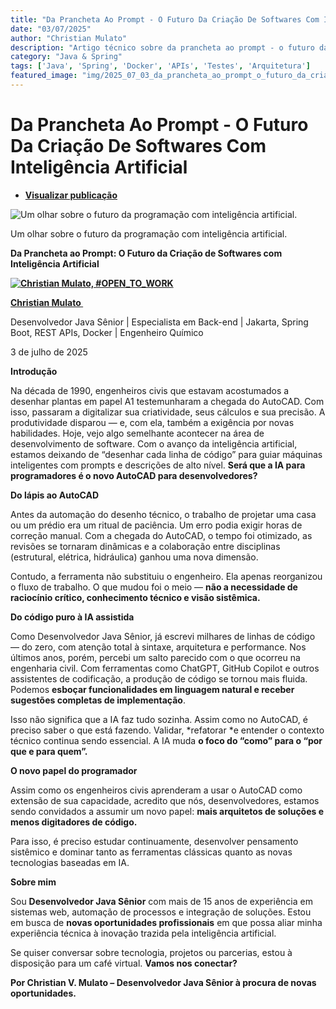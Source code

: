 ```yaml
---
title: "Da Prancheta Ao Prompt - O Futuro Da Criação De Softwares Com Inteligência Artificial"
date: "03/07/2025"
author: "Christian Mulato"
description: "Artigo técnico sobre da prancheta ao prompt - o futuro da criação de softwares com inteligência artificial"
category: "Java & Spring"
tags: ['Java', 'Spring', 'Docker', 'APIs', 'Testes', 'Arquitetura']
featured_image: "img/2025_07_03_da_prancheta_ao_prompt_o_futuro_da_criacao_de_softwares_com_inteligencia_artificial_featured.jpg"
---
```


# Da Prancheta Ao Prompt - O Futuro Da Criação De Softwares Com Inteligência Artificial

- __[Visualizar publicação](https://www.linkedin.com/feed/update/urn:li:ugcPost:7346585502365429761/)__

![Um olhar sobre o futuro da programação com inteligência artificial.](img/image_not_found.png)

Um olhar sobre o futuro da programação com inteligência artificial\.

__Da Prancheta ao Prompt: O Futuro da Criação de Softwares com Inteligência Artificial__

__[![Christian Mulato, #OPEN_TO_WORK](img/image_not_found.png)](https://www.linkedin.com/in/chmulato/)__

__[Christian Mulato ](https://www.linkedin.com/in/chmulato/)__

Desenvolvedor Java Sênior | Especialista em Back\-end | Jakarta, Spring Boot, REST APIs, Docker | Engenheiro Químico

3 de julho de 2025

__Introdução__

Na década de 1990, engenheiros civis que estavam acostumados a desenhar plantas em papel A1 testemunharam a chegada do AutoCAD\. Com isso, passaram a digitalizar sua criatividade, seus cálculos e sua precisão\. A produtividade disparou — e, com ela, também a exigência por novas habilidades\. Hoje, vejo algo semelhante acontecer na área de desenvolvimento de software\. Com o avanço da inteligência artificial, estamos deixando de “desenhar cada linha de código” para guiar máquinas inteligentes com prompts e descrições de alto nível\. __Será que a IA para programadores é o novo AutoCAD para desenvolvedores?__

__Do lápis ao AutoCAD__

Antes da automação do desenho técnico, o trabalho de projetar uma casa ou um prédio era um ritual de paciência\. Um erro podia exigir horas de correção manual\. Com a chegada do AutoCAD, o tempo foi otimizado, as revisões se tornaram dinâmicas e a colaboração entre disciplinas \(estrutural, elétrica, hidráulica\) ganhou uma nova dimensão\.

Contudo, a ferramenta não substituiu o engenheiro\. Ela apenas reorganizou o fluxo de trabalho\. O que mudou foi o meio — __não a necessidade de raciocínio crítico, conhecimento técnico e visão sistêmica\.__

__Do código puro à IA assistida__

Como Desenvolvedor Java Sênior, já escrevi milhares de linhas de código — do zero, com atenção total à sintaxe, arquitetura e performance\. Nos últimos anos, porém, percebi um salto parecido com o que ocorreu na engenharia civil\. Com ferramentas como ChatGPT, GitHub Copilot e outros assistentes de codificação, a produção de código se tornou mais fluida\. Podemos __esboçar funcionalidades em linguagem natural e receber sugestões completas de implementação__\.

Isso não significa que a IA faz tudo sozinha\. Assim como no AutoCAD, é preciso saber o que está fazendo\. Validar, *refatorar *e entender o contexto técnico continua sendo essencial\. A IA muda __o foco do “como” para o “por que e para quem”\.__

__O novo papel do programador__

Assim como os engenheiros civis aprenderam a usar o AutoCAD como extensão de sua capacidade, acredito que nós, desenvolvedores, estamos sendo convidados a assumir um novo papel: __mais arquitetos de soluções e menos digitadores de código\.__

Para isso, é preciso estudar continuamente, desenvolver pensamento sistêmico e dominar tanto as ferramentas clássicas quanto as novas tecnologias baseadas em IA\.

__Sobre mim__

Sou __Desenvolvedor Java Sênior__ com mais de 15 anos de experiência em sistemas web, automação de processos e integração de soluções\. Estou em busca de __novas oportunidades profissionais__ em que possa aliar minha experiência técnica à inovação trazida pela inteligência artificial\.

Se quiser conversar sobre tecnologia, projetos ou parcerias, estou à disposição para um café virtual\. __Vamos nos conectar?__

__Por Christian V\. Mulato – Desenvolvedor Java Sênior à procura de novas oportunidades\.__


